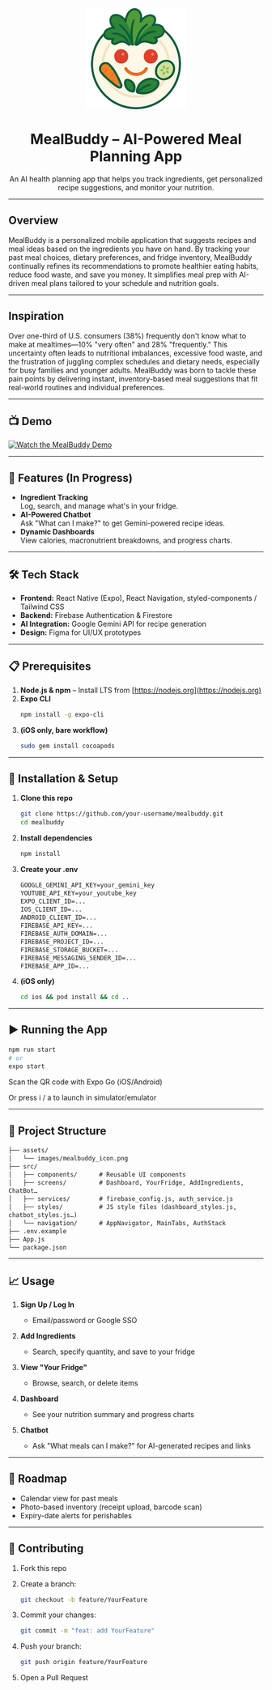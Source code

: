<p align="center">
  <img src="./MealBuddy/images/mealbuddy_icon.png" alt="MealBuddy Logo" width="200"/>
</p>

<h1 align="center">MealBuddy – AI-Powered Meal Planning App</h1>

<p align="center">
  An AI health planning app that helps you track ingredients, get personalized recipe suggestions, and monitor your nutrition.
</p>

---

## Overview

MealBuddy is a personalized mobile application that suggests recipes and meal ideas based on the ingredients you have on hand. By tracking your past meal choices, dietary preferences, and fridge inventory, MealBuddy continually refines its recommendations to promote healthier eating habits, reduce food waste, and save you money. It simplifies meal prep with AI-driven meal plans tailored to your schedule and nutrition goals.

---

## Inspiration

Over one-third of U.S. consumers (38%) frequently don't know what to make at mealtimes—10% "very often" and 28% "frequently." This uncertainty often leads to nutritional imbalances, excessive food waste, and the frustration of juggling complex schedules and dietary needs, especially for busy families and younger adults. MealBuddy was born to tackle these pain points by delivering instant, inventory-based meal suggestions that fit real-world routines and individual preferences.

---

## 📺 Demo

[![Watch the MealBuddy Demo](https://img.youtube.com/vi/pTFzHRhEiUc/0.jpg)](https://m.youtube.com/watch?v=pTFzHRhEiUc)

---

## 🚀 Features (In Progress)

- **Ingredient Tracking**  
  Log, search, and manage what's in your fridge.
- **AI-Powered Chatbot**  
  Ask "What can I make?" to get Gemini-powered recipe ideas.
- **Dynamic Dashboards**  
  View calories, macronutrient breakdowns, and progress charts.

---

## 🛠 Tech Stack

- **Frontend:** React Native (Expo), React Navigation, styled-components / Tailwind CSS  
- **Backend:** Firebase Authentication & Firestore  
- **AI Integration:** Google Gemini API for recipe generation  
- **Design:** Figma for UI/UX prototypes  

---

## 📋 Prerequisites

1. **Node.js & npm** – Install LTS from [https://nodejs.org](https://nodejs.org)
2. **Expo CLI**
   ```bash
   npm install -g expo-cli
   ```
3. **(iOS only, bare workflow)**
   ```bash
   sudo gem install cocoapods
   ```

---

## 🔧 Installation & Setup

1. **Clone this repo**
   ```bash
   git clone https://github.com/your-username/mealbuddy.git
   cd mealbuddy
   ```

2. **Install dependencies**
   ```bash
   npm install
   ```

3. **Create your .env**
   
   ```
   GOOGLE_GEMINI_API_KEY=your_gemini_key
   YOUTUBE_API_KEY=your_youtube_key
   EXPO_CLIENT_ID=...
   IOS_CLIENT_ID=...
   ANDROID_CLIENT_ID=...
   FIREBASE_API_KEY=...
   FIREBASE_AUTH_DOMAIN=...
   FIREBASE_PROJECT_ID=...
   FIREBASE_STORAGE_BUCKET=...
   FIREBASE_MESSAGING_SENDER_ID=...
   FIREBASE_APP_ID=...
   ```

4. **(iOS only)**
   ```bash
   cd ios && pod install && cd ..
   ```

---

## ▶️ Running the App

```bash
npm run start
# or
expo start
```

Scan the QR code with Expo Go (iOS/Android)

Or press i / a to launch in simulator/emulator

---

## 📂 Project Structure

```
├── assets/
│   └── images/mealbuddy_icon.png
├── src/
│   ├── components/      # Reusable UI components
│   ├── screens/         # Dashboard, YourFridge, AddIngredients, ChatBot…
│   ├── services/        # firebase_config.js, auth_service.js
│   ├── styles/          # JS style files (dashboard_styles.js, chatbot_styles.js…)
│   └── navigation/      # AppNavigator, MainTabs, AuthStack
├── .env.example
├── App.js
└── package.json
```

---

## 📈 Usage

1. **Sign Up / Log In**
   - Email/password or Google SSO

2. **Add Ingredients**
   - Search, specify quantity, and save to your fridge

3. **View "Your Fridge"**
   - Browse, search, or delete items

4. **Dashboard**
   - See your nutrition summary and progress charts

5. **Chatbot**
   - Ask "What meals can I make?" for AI-generated recipes and links

---

## 🔮 Roadmap

- Calendar view for past meals
- Photo-based inventory (receipt upload, barcode scan)
- Expiry-date alerts for perishables

---

## 🤝 Contributing

1. Fork this repo

2. Create a branch:
   ```bash
   git checkout -b feature/YourFeature
   ```

3. Commit your changes:
   ```bash
   git commit -m "feat: add YourFeature"
   ```

4. Push your branch:
   ```bash
   git push origin feature/YourFeature
   ```

5. Open a Pull Request
